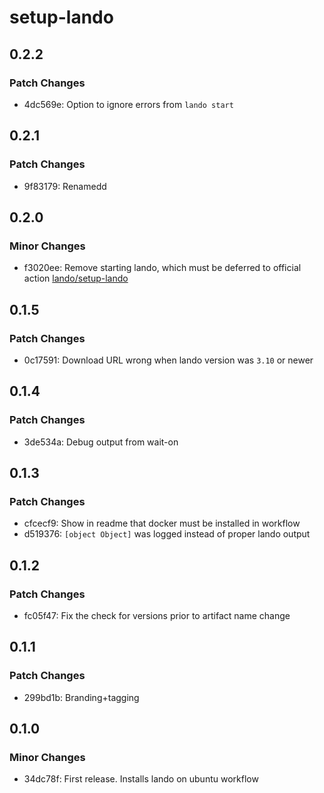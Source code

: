 # setup-lando

## 0.2.2

### Patch Changes

- 4dc569e: Option to ignore errors from `lando start`

## 0.2.1

### Patch Changes

- 9f83179: Renamedd

## 0.2.0

### Minor Changes

- f3020ee: Remove starting lando, which must be deferred to official action [lando/setup-lando](https://docs.lando.dev/install/gha.html)

## 0.1.5

### Patch Changes

- 0c17591: Download URL wrong when lando version was `3.10` or newer

## 0.1.4

### Patch Changes

- 3de534a: Debug output from wait-on

## 0.1.3

### Patch Changes

- cfcecf9: Show in readme that docker must be installed in workflow
- d519376: `[object Object]` was logged instead of proper lando output

## 0.1.2

### Patch Changes

- fc05f47: Fix the check for versions prior to artifact name change

## 0.1.1

### Patch Changes

- 299bd1b: Branding+tagging

## 0.1.0

### Minor Changes

- 34dc78f: First release. Installs lando on ubuntu workflow
